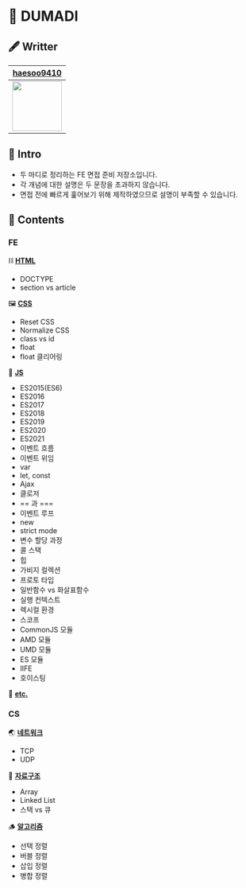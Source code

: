 # 🌱 DUMADI

## 🖋 Writter

|        [haesoo9410](https://github.com/haesoo9410)         |
| :--------------------------------------------------------: |
| <img src="https://github.com/haesoo9410.png" height="100"> |

## 🌈 Intro

- 두 마디로 정리하는 FE 면접 준비 저장소입니다.
- 각 개념에 대한 설명은 두 문장을 초과하지 않습니다.
- 면접 전에 빠르게 훑어보기 위해 제작하였으므로 설명이 부족할 수 있습니다.

## 📖 Contents

### FE

⛓ **[HTML](https://github.com/haesoo9410/dumadi-for-FE/blob/main/FE/html.md)**

- DOCTYPE
- section vs article

🖼 **[CSS](https://github.com/haesoo9410/dumadi-for-FE/blob/main/FE/css.md)**

- Reset CSS
- Normalize CSS
- class vs id
- float
- float 클리어링

🍯 **[JS](https://github.com/haesoo9410/dumadi-for-FE/blob/main/FE/js.md)**

- ES2015(ES6)
- ES2016
- ES2017
- ES2018
- ES2019
- ES2020
- ES2021
- 이벤트 흐름
- 이벤트 위임
- var
- let, const
- Ajax
- 클로저
- == 과 ===
- 이벤트 루프
- new
- strict mode
- 변수 할당 과정
- 콜 스택
- 힙
- 가비지 컬렉션
- 프로토 타입
- 일반함수 vs 화살표함수
- 실행 컨텍스트
- 렉시컬 환경
- 스코프
- CommonJS 모듈
- AMD 모듈
- UMD 모듈
- ES 모듈
- IIFE
- 호이스팅

🎸 **[etc.](https://github.com/haesoo9410/dumadi-for-FE/blob/main/FE/etc.md)**

### CS

🌏 **[네트워크](https://github.com/haesoo9410/dumadi-for-FE/blob/main/CS/network.md)**

- TCP
- UDP

📂 **[자료구조](https://github.com/haesoo9410/dumadi-for-FE/blob/main/CS/data-structure.md)**

- Array
- Linked List
- 스택 vs 큐

🪵 **[알고리즘](https://github.com/haesoo9410/dumadi-for-FE/blob/main/CS/algorithm.md)**

- 선택 정렬
- 버블 정렬
- 삽입 정렬
- 병합 정렬
